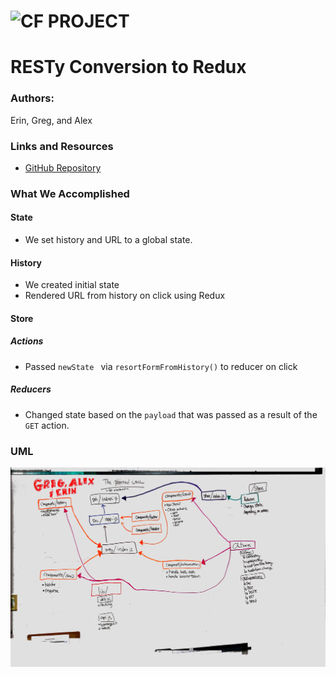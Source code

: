 ![CF](http://i.imgur.com/7v5ASc8.png) PROJECT
=================================================
# RESTy Conversion to Redux

### Authors:
Erin, Greg, and Alex

### Links and Resources
* [GitHub Repository](https://github.com/resty-alex-greg-erin/RESTy-Revamp)

### What We Accomplished
#### State
* We set history and URL to a global state.
#### History
* We created initial state
* Rendered URL from history on click using Redux
#### Store
##### Actions
* Passed  `newState ` via `resortFormFromHistory()` to reducer on click
##### Reducers
* Changed state based on the `payload` that was passed as a result of the `GET` action.
### UML
![UML IMAGE](./assets/uml.jpg) 





